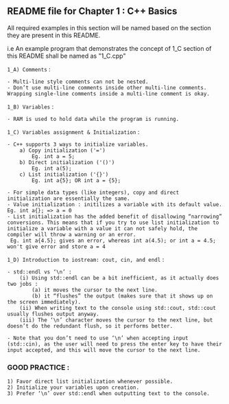 ## README file for Chapter 1 : C++ Basics

All required examples in this section will be named based on the section they are present in this README.

i.e An example program that demonstrates the concept of 1_C section of this README shall be named as "1_C.cpp"

`1_A) Comments` :

    - Multi-line style comments can not be nested.
    - Don’t use multi-line comments inside other multi-line comments. Wrapping single-line comments inside a multi-line comment is okay.

`1_B) Variables` :

    - RAM is used to hold data while the program is running.

`1_C) Variables assignment & Initialization` :
    
    - C++ supports 3 ways to initialize variables.
        a) Copy initialization ('=')
            Eg. int a = 5;
        b) Direct initialization ('()')
            Eg. int a(5);
        c) List initialization ('{}')
            Eg. int a{5}; OR int a = {5};
            
    - For simple data types (like integers), copy and direct initialization are essentially the same.
    - Value initialization : initilizes a variable with its default value. Eg. int a{}; => a = 0
    - List initialization has the added benefit of disallowing “narrowing” conversions. This means that if you try to use list initialization to initialize a variable with a value it can not safely hold, the compiler will throw a warning or an error.
     Eg. int a{4.5}; gives an error, whereas int a(4.5); or int a = 4.5; won't give error and store a = 4

`1_D) Introduction to iostream: cout, cin, and endl` :

    - std::endl vs ‘\n’ : 
        (i) Using std::endl can be a bit inefficient, as it actually does two jobs : 
            (a) it moves the cursor to the next line.
            (b) it “flushes” the output (makes sure that it shows up on the screen immediately).
        (ii) When writing text to the console using std::cout, std::cout usually flushes output anyway.
        (iii) The ‘\n’ character moves the cursor to the next line, but doesn’t do the redundant flush, so it performs better.

    - Note that you don’t need to use ‘\n’ when accepting input (std::cin), as the user will need to press the enter key to have their input accepted, and this will move the cursor to the next line.

    



### GOOD PRACTICE :
```
1) Favor direct list initialization whenever possible.
2) Initialize your variables upon creation.
3) Prefer ‘\n’ over std::endl when outputting text to the console.
